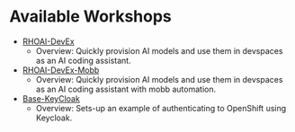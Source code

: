 # Available Workshops

- [RHOAI-DevEx](rhoai-devex.md) 
    - Overview: Quickly provision AI models and use them in devspaces as an AI coding assistant.
- [RHOAI-DevEx-Mobb](rhoai-devex-mobb.md) 
    - Overview: Quickly provision AI models and use them in devspaces as an AI coding assistant with mobb automation.
- [Base-KeyCloak](base-keycloak.md)
    - Overview: Sets-up an example of authenticating to OpenShift using Keycloak.
